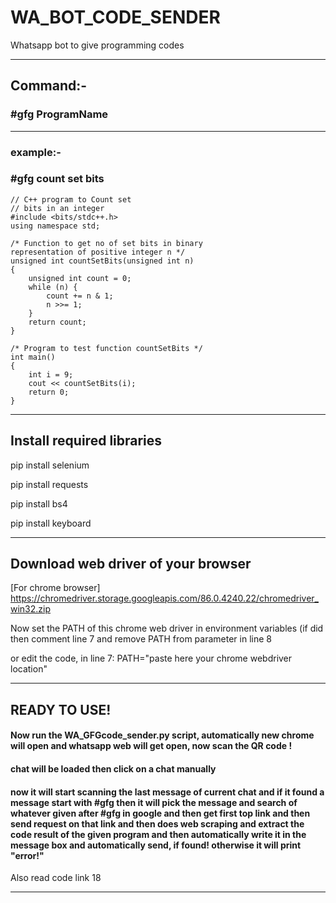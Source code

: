 # WA_BOT_CODE_SENDER
Whatsapp bot to give programming codes

<hr>

## Command:-
### #gfg ProgramName

<hr> 

### example:-
### #gfg count set bits

```
// C++ program to Count set 
// bits in an integer 
#include <bits/stdc++.h> 
using namespace std; 
  
/* Function to get no of set bits in binary 
representation of positive integer n */
unsigned int countSetBits(unsigned int n) 
{ 
    unsigned int count = 0; 
    while (n) { 
        count += n & 1; 
        n >>= 1; 
    } 
    return count; 
} 
  
/* Program to test function countSetBits */
int main() 
{ 
    int i = 9; 
    cout << countSetBits(i); 
    return 0; 
} 
```

<hr>

## Install required libraries
pip install selenium

pip install requests

pip install bs4

pip install keyboard
<hr>

## Download web driver of your browser
[For chrome browser] https://chromedriver.storage.googleapis.com/86.0.4240.22/chromedriver_win32.zip 

Now set the PATH of this chrome web driver in environment variables (if did then comment line 7 and remove PATH from parameter in line 8

or edit the code, in line 7: PATH="paste here your chrome webdriver location"
<hr>

## READY TO USE!

#### Now run the WA_GFGcode_sender.py script, automatically new chrome will open and whatsapp web will get open, now scan the QR code !
#### chat will be loaded then click on a chat manually
#### now it will start scanning the last message of current chat and if it found a message start with #gfg then it will pick the message and search of whatever given after #gfg in google and then get first top link and then send request on that link and then does web scraping and extract the code result of the given program and then automatically write it in the message box and automatically send, if found! otherwise it will print "error!"
Also read code link 18
<hr>
